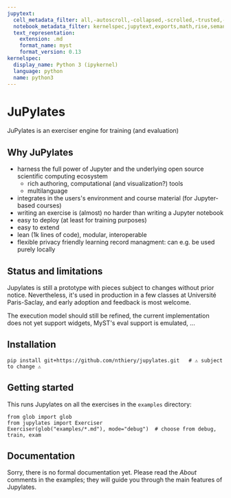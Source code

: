 ```yaml
---
jupytext:
  cell_metadata_filter: all,-autoscroll,-collapsed,-scrolled,-trusted,-ExecuteTime,-jp-MarkdownHeadingCollapsed,-editable,-deletable
  notebook_metadata_filter: kernelspec,jupytext,exports,math,rise,semantic,-jupytext.text_representation.jupytext_version
  text_representation:
    extension: .md
    format_name: myst
    format_version: 0.13
kernelspec:
  display_name: Python 3 (ipykernel)
  language: python
  name: python3
---
```


# JuPylates

JuPylates is an exerciser engine for training (and evaluation)

## Why JuPylates

- harness the full power of Jupyter and the underlying open source
  scientific computing ecosystem
    - rich authoring, computational (and visualization?) tools
    - multilanguage
- integrates in the users's environment and course material (for Jupyter-based courses)
- writing an exercise is (almost) no harder than writing a Jupyter notebook
- easy to deploy (at least for training purposes)
- easy to extend
- lean (1k lines of code), modular, interoperable
- flexible privacy friendly learning record managment: can e.g. be used purely locally

## Status and limitations

Jupylates is still a prototype with pieces subject to changes without
prior notice. Nevertheless, it's used in production in a few classes
at Université Paris-Saclay, and early adoption and feedback is most
welcome.

The execution model should still be refined, the current
implementation does not yet support widgets, MyST's eval support is
emulated, ...

## Installation

```
pip install git+https://github.com/nthiery/jupylates.git   # ⚠️ subject to change ⚠️
```

## Getting started

This runs Jupylates on all the exercises in the `examples` directory:

```{code-cell}
from glob import glob
from jupylates import Exerciser
Exerciser(glob("examples/*.md"), mode="debug")  # choose from debug, train, exam
```

## Documentation

Sorry, there is no formal documentation yet. Please read the *About* comments in the examples;
they will guide you through the main features of Jupylates.

<!--
### Demos

A demo is accessible [here](https://jupyter.gitlab.dsi.universite-paris-saclay.fr/jupylates/lab/index.html?path=jupylates_demo.ipynb).
-->
